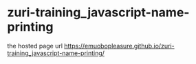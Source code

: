 # zuri-training_javascript-name-printing <br>
the hosted page url https://emuobopleasure.github.io/zuri-training_javascript-name-printing/

